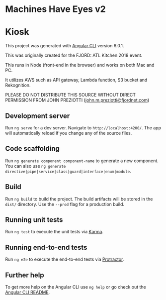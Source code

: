 
# Machines Have Eyes v2

# Kiosk

This project was generated with [Angular CLI](https://github.com/angular/angular-cli) version 6.0.1.

This was originally created for the FJORD: ATL Kitchen 2018 event. 

This runs in Node (front-end in the browser) and works on both Mac and PC. 

It utilizes AWS such as API gateway, Lambda function, S3 bucket and Rekognition. 

PLEASE DO NOT DISTRIBUTE THIS SOURCE WITHOUT DIRECT PERMISSION FROM JOHN PREZIOTTI (john.m.preziotti@fjordnet.com)

## Development server

Run `ng serve` for a dev server. Navigate to `http://localhost:4200/`. The app will automatically reload if you change any of the source files.

## Code scaffolding

Run `ng generate component component-name` to generate a new component. You can also use `ng generate directive|pipe|service|class|guard|interface|enum|module`.

## Build

Run `ng build` to build the project. The build artifacts will be stored in the `dist/` directory. Use the `--prod` flag for a production build.

## Running unit tests

Run `ng test` to execute the unit tests via [Karma](https://karma-runner.github.io).

## Running end-to-end tests

Run `ng e2e` to execute the end-to-end tests via [Protractor](http://www.protractortest.org/).

## Further help

To get more help on the Angular CLI use `ng help` or go check out the [Angular CLI README](https://github.com/angular/angular-cli/blob/master/README.md).
